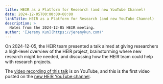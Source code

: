 ```yaml
---
title: HEIR as a Platform for Research (and new YouTube Channel)
date: 2024-12-05T00:00:00+00:00
linkTitle: HEIR as a Platform for Research (and new YouTube Channel)
description: >
  Notes from the 2024-12-05 HEIR meeting.
author: '[Jeremy Kun](https://jeremykun.com)'
---
```


On 2024-12-05, the HEIR team presented a talk aimed at giving researchers a
high-level overview of the HEIR project, brainstorming where new research might
be needed, and discussing how the HEIR team could help with research projects.

The [video recording of this talk](https://youtu.be/t_XHw7LVy8s) is on YouTube,
and this is the first video posted on the
[new HEIR YouTube channel](https://www.youtube.com/@HEIRCompiler).

<!-- mdformat global-off -->
